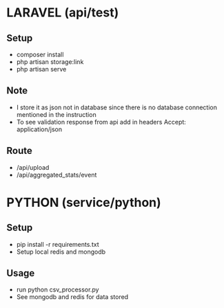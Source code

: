 # LARAVEL (api/test)

## Setup
- composer install
- php artisan storage:link
- php artisan serve

## Note
- I store it as json not in database since there is no database connection mentioned in the instruction
- To see validation response from api add in headers Accept: application/json

## Route
- /api/upload
- /api/aggregated_stats/event

# PYTHON (service/python)

## Setup
- pip install -r requirements.txt
- Setup local redis and mongodb

## Usage
- run python csv_processor.py
- See mongodb and redis for data stored
